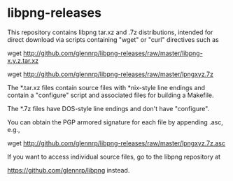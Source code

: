 # libpng-releases

This repository contains libpng tar.xz and .7z distributions, intended
for direct download via scripts containing "wget" or "curl" directives
such as

 wget http://github.com/glennrp/libpng-releases/raw/master/libpng-x.y.z.tar.xz

 wget http://github.com/glennrp/libpng-releases/raw/master/lpngxyz.7z

The *.tar.xz files contain source files with *nix-style line endings and
contain a "configure" script and associated files for building a Makefile.

The *.7z files have DOS-style line endings and don't have "configure".

You can obtain the PGP armored signature for each file by appending .asc, e.g.,

 wget http://github.com/glennrp/libpng-releases/raw/master/lpngxyz.7z.asc

If you want to access individual source files, go to the libpng repository at

 https://github.com/glennrp/libpng instead.

